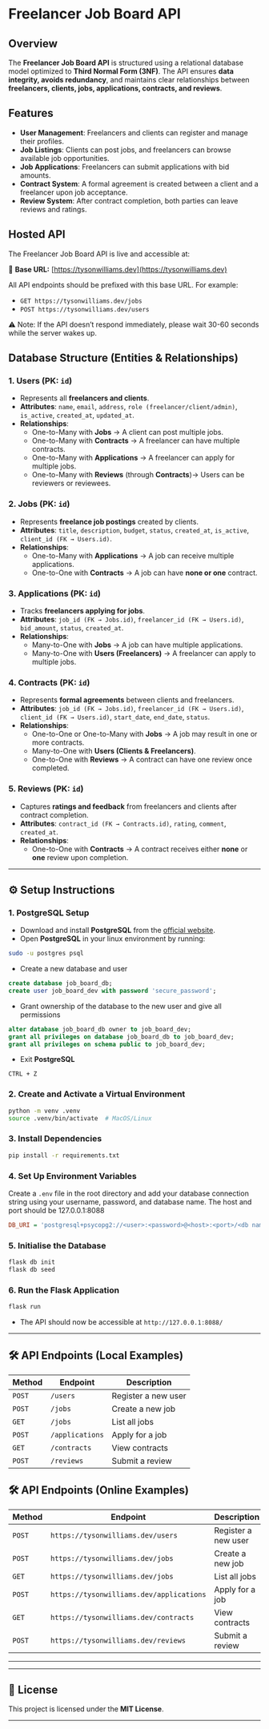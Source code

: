 # Freelancer Job Board API

## Overview

The **Freelancer Job Board API** is structured using a relational database model optimized to **Third Normal Form (3NF)**. The API ensures **data integrity, avoids redundancy**, and maintains clear relationships between **freelancers, clients, jobs, applications, contracts, and reviews**.

## Features

- **User Management**: Freelancers and clients can register and manage their profiles.
- **Job Listings**: Clients can post jobs, and freelancers can browse available job opportunities.
- **Job Applications**: Freelancers can submit applications with bid amounts.
- **Contract System**: A formal agreement is created between a client and a freelancer upon job acceptance.
- **Review System**: After contract completion, both parties can leave reviews and ratings.

## Hosted API

The Freelancer Job Board API is live and accessible at:

🔗 **Base URL:** [https://tysonwilliams.dev](https://tysonwilliams.dev)

All API endpoints should be prefixed with this base URL. For example:
- `GET https://tysonwilliams.dev/jobs`
- `POST https://tysonwilliams.dev/users`

⚠️ Note: If the API doesn’t respond immediately, please wait 30-60 seconds while the server wakes up.



## Database Structure (Entities & Relationships)

### 1. Users (PK: `id`)

- Represents all **freelancers and clients**.
- **Attributes**: `name`, `email`, `address`, `role (freelancer/client/admin)`, `is_active`, `created_at`, `updated_at`.
- **Relationships**:
  - One-to-Many with **Jobs** → A client can post multiple jobs.
  - One-to-Many with **Contracts** → A freelancer can have multiple contracts.
  - One-to-Many with **Applications** → A freelancer can apply for multiple jobs.
  - One-to-Many with **Reviews** (through **Contracts**)→ Users can be reviewers or reviewees.

### 2. Jobs (PK: `id`)

- Represents **freelance job postings** created by clients.
- **Attributes**: `title`, `description`, `budget`, `status`, `created_at`, `is_active`, `client_id (FK → Users.id)`.
- **Relationships**:
  - One-to-Many with **Applications** → A job can receive multiple applications.
  - One-to-One with **Contracts** → A job can have **none or one** contract.

### 3. Applications (PK: `id`)

- Tracks **freelancers applying for jobs**.
- **Attributes**: `job_id (FK → Jobs.id)`, `freelancer_id (FK → Users.id)`, `bid_amount`, `status`, `created_at`.
- **Relationships**:
  - Many-to-One with **Jobs** → A job can have multiple applications.
  - Many-to-One with **Users (Freelancers)** → A freelancer can apply to multiple jobs.

### 4. Contracts (PK: `id`)

- Represents **formal agreements** between clients and freelancers.
- **Attributes**: `job_id (FK → Jobs.id)`, `freelancer_id (FK → Users.id)`, `client_id (FK → Users.id)`, `start_date`, `end_date`, `status`.
- **Relationships**:
  - One-to-One or One-to-Many with **Jobs** → A job may result in one or more contracts.
  - Many-to-One with **Users (Clients & Freelancers)**.
  - One-to-One with **Reviews** → A contract can have one review once completed.

### 5. Reviews (PK: `id`)

- Captures **ratings and feedback** from freelancers and clients after contract completion.
- **Attributes**: `contract_id (FK → Contracts.id)`, `rating`, `comment`, `created_at`.
- **Relationships**:
  - One-to-One with **Contracts** → A contract receives either **none** or **one** review upon completion.

---

## ⚙️ Setup Instructions

### 1. PostgreSQL Setup

- Download and install **PostgreSQL** from the [official website](https://www.postgresql.org/download/).
- Open **PostgreSQL** in your linux environment by running:

```sh
sudo -u postgres psql
```

- Create a new database and user

```sql
create database job_board_db;
create user job_board_dev with password 'secure_password';
```

- Grant ownership of the database to the new user and give all permissions
```sql
alter database job_board_db owner to job_board_dev;
grant all privileges on database job_board_db to job_board_dev;
grant all privileges on schema public to job_board_dev;
```

- Exit **PostgreSQL**
```shell
CTRL + Z
```
### 2. Create and Activate a Virtual Environment

```sh
python -m venv .venv
source .venv/bin/activate  # MacOS/Linux
```

### 3. Install Dependencies

```sh
pip install -r requirements.txt
```

### 4. Set Up Environment Variables

Create a `.env` file in the root directory and add your database connection string using your username, password, and database name. The host and port should be 127.0.0.1:8088

```ini
DB_URI = 'postgresql+psycopg2://<user>:<password>@<host>:<port>/<db name>'
```

### 5. Initialise the Database

```sh
flask db init
flask db seed  
```

### 6. Run the Flask Application

```sh
flask run
```

- The API should now be accessible at `http://127.0.0.1:8088/`

---

## 🛠 API Endpoints (Local Examples)

| Method | Endpoint          | Description         |
| ------ | ----------------- | ------------------- |
| `POST` | `/users`          | Register a new user |
| `POST` | `/jobs`           | Create a new job    |
| `GET`  | `/jobs`           | List all jobs       |
| `POST` | `/applications`   | Apply for a job     |
| `GET`  | `/contracts`      | View contracts      |
| `POST` | `/reviews`        | Submit a review     |

## 🛠 API Endpoints (Online Examples)

| Method | Endpoint          | Description         |
| ------ | ----------------- | ------------------- |
| `POST` | `https://tysonwilliams.dev/users`          | Register a new user |
| `POST` | `https://tysonwilliams.dev/jobs`           | Create a new job    |
| `GET`  | `https://tysonwilliams.dev/jobs`           | List all jobs       |
| `POST` | `https://tysonwilliams.dev/applications`   | Apply for a job     |
| `GET`  | `https://tysonwilliams.dev/contracts`      | View contracts      |
| `POST` | `https://tysonwilliams.dev/reviews`        | Submit a review     |

---
---

## 📜 License

This project is licensed under the **MIT License**.

---


